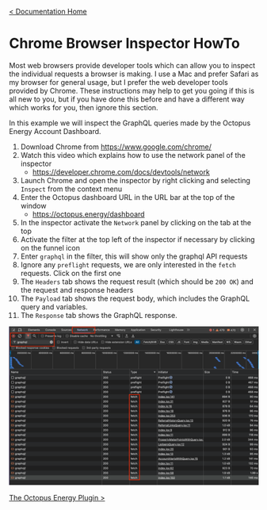 [< Documentation Home](index.md)

# Chrome Browser Inspector HowTo

Most web browsers provide developer tools which can allow you to inspect the individual requests a browser is making. I use a Mac and prefer Safari as my browser for general usage, but I prefer the web developer tools provided by Chrome. These instructions may help to get you going if this is all new to you, but if you have done this before and have a different way which works for you, then ignore this section.

In this example we will inspect the GraphQL queries made by the Octopus Energy Account Dashboard.

1. Download Chrome from https://www.google.com/chrome/
2. Watch this video which explains how to use the network panel of the inspector
    * https://developer.chrome.com/docs/devtools/network
3. Launch Chrome and open the inspector by right clicking and selecting `Inspect` from the context menu
4. Enter the Octopus dashboard URL in the URL bar at the top of the window
    * https://octopus.energy/dashboard
5. In the inspector activate the `Network` panel by clicking on the tab at the top
6. Activate the filter at the top left of the inspector if necessary by clicking on the funnel icon
7. Enter `graphql` in the filter, this will show only the graphql API requests
8. Ignore any `preflight` requests, we are only interested in the `fetch` requests. Click on the first one
9. The `Headers` tab shows the request result (which should be `200 OK`) and the request and response headers
10. The `Payload` tab shows the request body, which includes the GraphQL query and variables.
11. The `Response` tab shows the GraphQL response.

![Inspector View](inspector.png)

[The Octopus Energy Plugin >](octopus/index.md)